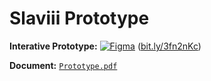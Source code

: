 # Slaviii Prototype

**Interative Prototype:** [![Figma](https://img.shields.io/badge/Figma-F24E1E?style=for-the-badge&logo=figma&logoColor=white)](https://www.figma.com/proto/DfiNQyTPwvQWF6qlT4khvv/Slavii-Prototype?page-id=0%3A1&node-id=11%3A2&viewport=241%2C48%2C0.12&scaling=scale-down&starting-point-node-id=11%3A2) 
([bit.ly/3fn2nKc](https://bit.ly/3fn2nKc))

**Document:** [`Prototype.pdf`](Prototype.pdf)
